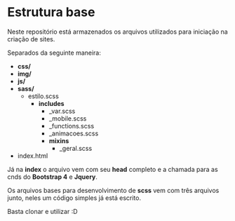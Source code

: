 # Estrutura base

Neste repositório está armazenados os arquivos utilizados para iniciação na criação de sites.

Separados da seguinte maneira:


- **css/**
- **img/**
- **js/**
- **sass/**
  - estilo.scss
    - **includes**
      - _var.scss
      - _mobile.scss
      - _functions.scss
      - _animacoes.scss
      - **mixins**
        - _geral.scss
- index.html

Já na **index** o arquivo vem com seu **head** completo e a chamada para as cnds do **Bootstrap 4** e **Jquery**. 

Os arquivos bases para desenvolvimento de **scss** vem com três arquivos junto, neles um código simples já está escrito.

Basta clonar e utilizar :D